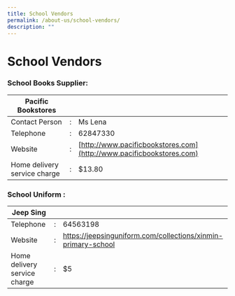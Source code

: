 ```yaml
---
title: School Vendors
permalink: /about-us/school-vendors/
description: ""
---
```

# **School Vendors**

### School Books Supplier:


| Pacific Bookstores 	| 	|  	|
|---	|:---:	|---	|
| Contact Person 	| : 	| Ms Lena 	|
| Telephone 	| : 	| 62847330 	|
| Website 	| : 	| [http://www.pacificbookstores.com](http://www.pacificbookstores.com) 	|
| Home delivery service charge 	| : 	| $13.80 	|




### School Uniform :

| Jeep Sing 	|  	|  	|
|---	|---	|---	|
| Telephone 	| : 	| 64563198 	|
| Website 	| : 	| https://jeepsinguniform.com/collections/xinmin-primary-school 	|
| Home delivery service charge 	| : 	| $5 	|